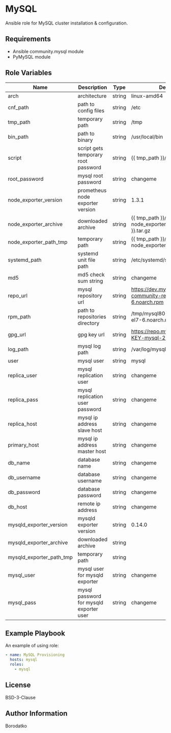 MySQL
=========

Ansible role for MySQL cluster installation & configuration.


Requirements
------------

 - Ansible community.mysql module
 - PyMySQL module


Role Variables
--------------

| Name | Description | Type | Default Value|
|------|-------------|------|---------|
| arch | architecture  | string | linux-amd64 |
| cnf_path | path to config files | string | /etc |
| tmp_path | temporary path  | string | /tmp |
| bin_path | path to binary  | string | /usr/local/bin |
| script | script gets temporary root password | string | {{ tmp_path }}/script.sh |
| root_password | mysql root password | string | changeme |
| node_exporter_version | prometheus node exporter version | string | 1.3.1 |
| node_exporter_archive | downloaded archive | string | {{ tmp_path }}/node_exporter-{{ node_exporter_version }}.{{ arch }}.tar.gz |
| node_exporter_path_tmp | temporary path | string | {{ tmp_path }}/node_exporter-{{ node_exporter_version }}.{{ arch }} |
| systemd_path | systemd unit file path | string | /etc/systemd/system |
| md5 | md5 check sum string | string | changeme |
| repo_url | mysql repository url | string | https://dev.mysql.com/get/mysql80-community-release-el7-6.noarch.rpm |
| rpm_path | path to repositories directory | string | /tmp/mysql80-community-release-el7-6.noarch.rpm |
| gpg_url | gpg key url | string | https://repo.mysql.com/RPM-GPG-KEY-mysql-2022 |
| log_path | mysql log path | string | /var/log/mysql |
| user | mysql user | string | mysql |
| replica_user | mysql replication user | string | changeme |
| replica_pass | mysql replication user password | string | changeme |
| replica_host | mysql ip address slave host | string | changeme |
| primary_host | mysql ip address master host| string | changeme |
| db_name | database name | string | changeme |
| db_username | database username | string | changeme |
| db_password | database password | string | changeme |
| db_host | remote ip address | string | changeme |
| mysqld_exporter_version | mysqld exporter version | string | 0.14.0 |
| mysqld_exporter_archive | downloaded archive | string |
| mysqld_exporter_path_tmp | temporary path | string |
| mysql_user | mysql user for mysqld exporter | string | changeme |
| mysql_pass | mysql password for mysqld exporter user | string | changeme |


Example Playbook
----------------

An example of using role:

```yaml
- name: MySQL Provisioning
  hosts: mysql
  roles:
    - mysql
```


License
-------

BSD-3-Clause


Author Information
------------------

Borodatko
